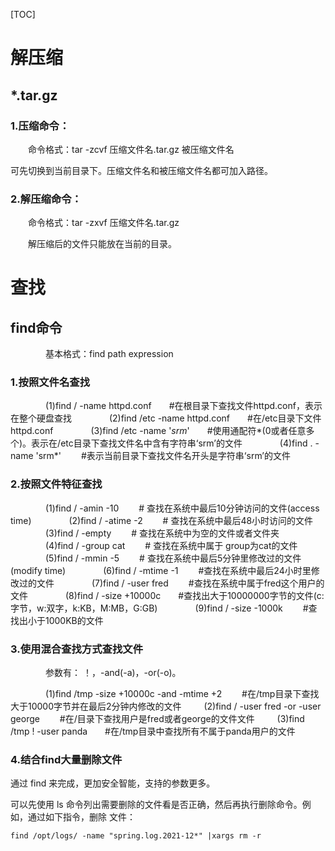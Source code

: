 [TOC]

# 解压缩

## *.tar.gz

### 1.压缩命令：

　　命令格式：tar -zcvf  压缩文件名.tar.gz  被压缩文件名

   可先切换到当前目录下。压缩文件名和被压缩文件名都可加入路径。 

### 2.解压缩命令：

　　命令格式：tar -zxvf  压缩文件名.tar.gz

　　解压缩后的文件只能放在当前的目录。

# 查找

## find命令

　　　　基本格式：find  path expression

### 1.按照文件名查找

　　　　(1)find / -name httpd.conf　　#在根目录下查找文件httpd.conf，表示在整个硬盘查找
　　　　(2)find /etc -name httpd.conf　　#在/etc目录下文件httpd.conf
　　　　(3)find /etc -name '*srm*'　　#使用通配符*(0或者任意多个)。表示在/etc目录下查找文件名中含有字符串‘srm’的文件
　　　　(4)find . -name 'srm*' 　　#表示当前目录下查找文件名开头是字符串‘srm’的文件

### 2.按照文件特征查找 　　　　

　　　　(1)find / -amin -10 　　# 查找在系统中最后10分钟访问的文件(access time)
　　　　(2)find / -atime -2　　 # 查找在系统中最后48小时访问的文件
　　　　(3)find / -empty 　　# 查找在系统中为空的文件或者文件夹
　　　　(4)find / -group cat 　　# 查找在系统中属于 group为cat的文件
　　　　(5)find / -mmin -5 　　# 查找在系统中最后5分钟里修改过的文件(modify time)
　　　　(6)find / -mtime -1 　　#查找在系统中最后24小时里修改过的文件
　　　　(7)find / -user fred 　　#查找在系统中属于fred这个用户的文件
　　　　(8)find / -size +10000c　　#查找出大于10000000字节的文件(c:字节，w:双字，k:KB，M:MB，G:GB)
　　　　(9)find / -size -1000k 　　#查找出小于1000KB的文件

### 3.使用混合查找方式查找文件

　　　　参数有： ！，-and(-a)，-or(-o)。

　　　　(1)find /tmp -size +10000c -and -mtime +2 　　#在/tmp目录下查找大于10000字节并在最后2分钟内修改的文件
   　　    (2)find / -user fred -or -user george 　　#在/目录下查找用户是fred或者george的文件文件
   　　    (3)find /tmp ! -user panda　　#在/tmp目录中查找所有不属于panda用户的文件

### 4.结合find大量删除文件


通过 find 来完成，更加安全智能，支持的参数更多。

可以先使用 ls 命令列出需要删除的文件看是否正确，然后再执行删除命令。例如，通过如下指令，删除 文件：

```
find /opt/logs/ -name "spring.log.2021-12*" |xargs rm -r
```
